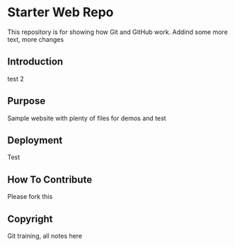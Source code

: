  # Starter Web Repo

This repository is for showing how Git and GitHub work. Addind some more text, more changes

## Introduction 

test 2

## Purpose

Sample website with plenty of files for demos and test

## Deployment

Test 

## How To Contribute

Please fork this

## Copyright

Git training, all notes here